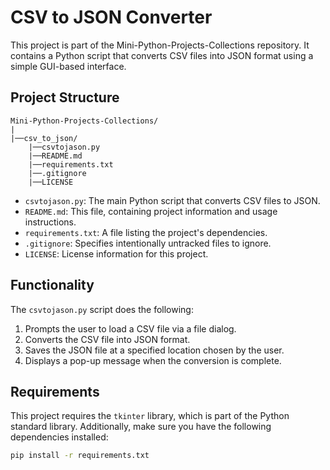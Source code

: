 # CSV to JSON Converter

This project is part of the Mini-Python-Projects-Collections repository. It contains a Python script that converts CSV files into JSON format using a simple GUI-based interface.

## Project Structure
```
Mini-Python-Projects-Collections/ 
| 
|──csv_to_json/ 
    |──csvtojason.py 
    |──README.md 
    |──requirements.txt 
    |──.gitignore 
    |──LICENSE
```

- `csvtojason.py`: The main Python script that converts CSV files to JSON.
- `README.md`: This file, containing project information and usage instructions.
- `requirements.txt`: A file listing the project's dependencies.
- `.gitignore`: Specifies intentionally untracked files to ignore.
- `LICENSE`: License information for this project.

## Functionality

The `csvtojason.py` script does the following:

1. Prompts the user to load a CSV file via a file dialog.
2. Converts the CSV file into JSON format.
3. Saves the JSON file at a specified location chosen by the user.
4. Displays a pop-up message when the conversion is complete.

## Requirements

This project requires the `tkinter` library, which is part of the Python standard library. Additionally, make sure you have the following dependencies installed:

```bash
pip install -r requirements.txt

